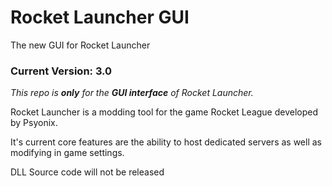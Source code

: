# Rocket Launcher GUI
The new GUI for Rocket Launcher

### Current Version: 3.0

*This repo is **only** for the **GUI interface** of Rocket Launcher.*

Rocket Launcher is a modding tool for the game Rocket League developed by Psyonix.

It's current core features are the ability to host dedicated servers as well as modifying in game settings.

DLL Source code will not be released
